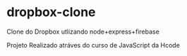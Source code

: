 # dropbox-clone
Clone do Dropbox utlizando node+express+firebase

Projeto Realizado atráves do curso de JavaScript da Hcode
